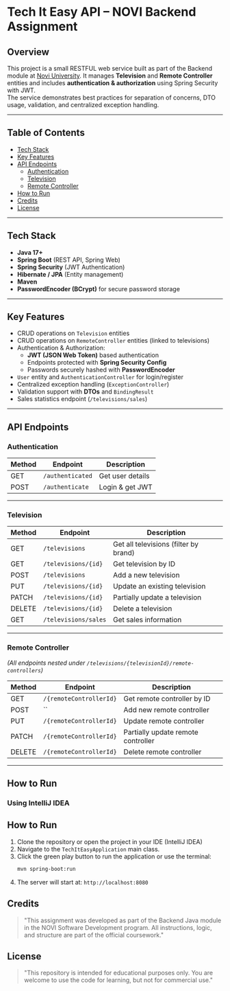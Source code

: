 # Tech It Easy API – NOVI Backend Assignment

## Overview

This project is a small RESTFUL web service built as part of the Backend module at [Novi University](https://www.novi.nl).
It manages **Television** and **Remote Controller** entities and includes **authentication & authorization** using Spring Security with JWT.  
The service demonstrates best practices for separation of concerns, DTO usage, validation, and centralized exception handling.

---

## Table of Contents

- [Tech Stack](#tech-stack)
- [Key Features](#key-features)
- [API Endpoints](#api-endpoints)
    - [Authentication](#authentication)
    - [Television](#television)
    - [Remote Controller](#remote-controller)
- [How to Run](#how-to-run)
- [Credits](#credits)
- [License](#license)

---

## Tech Stack

- **Java 17+**
- **Spring Boot** (REST API, Spring Web)
- **Spring Security** (JWT Authentication)
- **Hibernate / JPA** (Entity management)
- **Maven**
- **PasswordEncoder (BCrypt)** for secure password storage

---

## Key Features

- CRUD operations on `Television` entities
- CRUD operations on `RemoteController` entities (linked to televisions)
- Authentication & Authorization:
    - **JWT (JSON Web Token)** based authentication
    - Endpoints protected with **Spring Security Config**
    - Passwords securely hashed with **PasswordEncoder**
- `User` entity and `AuthenticationController` for login/register
- Centralized exception handling (`ExceptionController`)
- Validation support with **DTOs** and `BindingResult`
- Sales statistics endpoint (`/televisions/sales`)

---

## API Endpoints

### Authentication
| Method | Endpoint         | Description      | 
|--------|------------------|------------------|
| GET    | `/authenticated` | Get user details |
| POST   | `/authenticate`  | Login & get JWT  | 

---

### Television
| Method | Endpoint               | Description                           | 
|--------|------------------------|---------------------------------------|
| GET    | `/televisions`         | Get all televisions (filter by brand) | 
| GET    | `/televisions/{id}`    | Get television by ID                  | 
| POST   | `/televisions`         | Add a new television                  | 
| PUT    | `/televisions/{id}`    | Update an existing television         | 
| PATCH  | `/televisions/{id}`    | Partially update a television         | 
| DELETE | `/televisions/{id}`    | Delete a television                   | 
| GET    | `/televisions/sales`   | Get sales information                 | 

---

### Remote Controller
*(All endpoints nested under `/televisions/{televisionId}/remote-controllers`)*

| Method | Endpoint                        | Description                        | 
|--------|---------------------------------|------------------------------------|
| GET    | `/{remoteControllerId}`         | Get remote controller by ID        | 
| POST   | ``                              | Add new remote controller          | 
| PUT    | `/{remoteControllerId}`         | Update remote controller           | 
| PATCH  | `/{remoteControllerId}`         | Partially update remote controller | 
| DELETE | `/{remoteControllerId}`         | Delete remote controller           | 

---


## How to Run

### Using IntelliJ IDEA

## How to Run

1. Clone the repository or open the project in your IDE (IntelliJ IDEA)
2. Navigate to the `TechItEasyApplication` main class.
3. Click the green play️ button to run the application or use the terminal:
    ```bash
    mvn spring-boot:run
   ```
4. The server will start at: `http://localhost:8080`


## Credits
> "This assignment was developed as part of the Backend Java module in the NOVI Software Development program. All instructions, logic, and structure are part of the official coursework."

## License
> "This repository is intended for educational purposes only. You are welcome to use the code for learning, but not for commercial use."